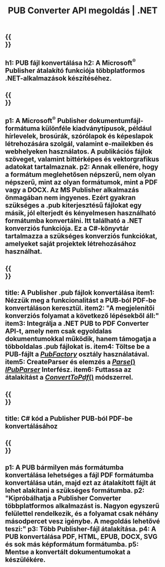 ﻿---
translation: true
template: /_templates/conversion-net.md
title: PUB Converter API megoldás | .NET
url: /net/conversion/
description: Konvertálja a Microsoft Publisher fájlokat programozottan a C# könyvtáron keresztül. Egyszerű API-megoldás saját PUB-konverter .NET projekt létrehozásához.
metakeywords: pub net converter, convert pub file net, pub c# converter, convert pub file c#
family: pub
platformtag: net
feature: conversion
---

{{<section banner>}}
---
h1: PUB fájl konvertálása
h2: A Microsoft<sup>®</sup> Publisher átalakító funkciója többplatformos .NET-alkalmazások készítéséhez.
---

{{<section overview>}}
---
p1: A Microsoft<sup>®</sup> Publisher dokumentumfájl-formátuma különféle kiadványtípusok, például hírlevelek, brosúrák, szórólapok és képeslapok létrehozására szolgál, valamint e-mailekben és webhelyeken használatos. A publikációs fájlok szöveget, valamint bittérképes és vektorgrafikus adatokat tartalmaznak.
p2: Annak ellenére, hogy a formátum meglehetősen népszerű, nem olyan népszerű, mint az olyan formátumok, mint a PDF vagy a DOCX. Az MS Publisher alkalmazás önmagában nem ingyenes. Ezért gyakran szükséges a .pub kiterjesztésű fájlokat egy másik, jól elterjedt és kényelmesen használható formátumba konvertálni. Itt található a .NET konverziós funkciója. Ez a C#-könyvtár tartalmazza a szükséges konverziós funkciókat, amelyeket saját projektek létrehozásához használhat.
---

{{<section feature1>}}
---
title: A Publisher .pub fájlok konvertálása
item1: Nézzük meg a funkcionalitást a PUB-ból PDF-be konvertáláson keresztül.
item2: "A megjelenítői konverziós folyamat a következő lépésekből áll:"
item3: Integrálja a .NET PUB to PDF Converter API-t, amely nem csak egyoldalas dokumentumokkal működik, hanem támogatja a többoldalas .pub fájlokat is.
item4: Töltse be a PUB-fájlt a [*PubFactory*](https://reference.aspose.com/pub/net/aspose.pub/pubfactory/) osztály használatával.
item5: CreateParser és elemzés a [*Parse*()](https://reference.aspose.com/pub/net/aspose.pub/ipubparser/parse/) [*IPubParser*](https://reference.aspose.com/pub/net/aspose.pub/ipubparser/) Interfész.
item6: Futtassa az átalakítást a [*ConvertToPdf*()](https://reference.aspose.com/pub/net/aspose.pub/ipdfconverter/converttopdf/) módszerrel.
---

{{<section codeexample>}}
---
title: C# kód a Publisher PUB-ból PDF-be konvertálásához
---

{{<section summary>}}
---
p1: A PUB bármilyen más formátumba konvertálása lehetséges a fájl PDF formátumba konvertálása után, majd ezt az átalakított fájlt át lehet alakítani a szükséges formátumba.
p2: "Kipróbálhatja a Publisher Converter többplatformos alkalmazást is. Nagyon egyszerű felülettel rendelkezik, és a folyamat csak néhány másodpercet vesz igénybe. A megoldás lehetővé teszi:"
p3: Több Publisher-fájl átalakítása.
p4: A PUB konvertálása PDF, HTML, EPUB, DOCX, SVG és sok más képformátum formátumba.
p5: Mentse a konvertált dokumentumokat a készülékére.
---
